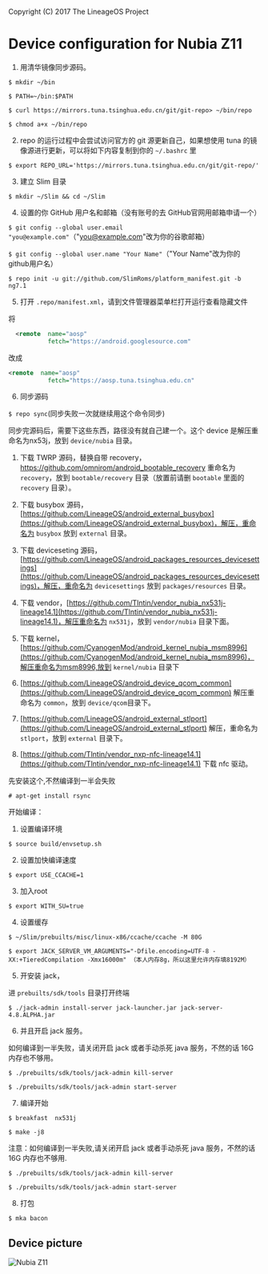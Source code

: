 Copyright (C) 2017 The LineageOS Project

Device configuration for Nubia Z11
==============
1. 用清华镜像同步源码。

```shell
$ mkdir ~/bin
```
```shell
$ PATH=~/bin:$PATH
```
```shell
$ curl https://mirrors.tuna.tsinghua.edu.cn/git/git-repo> ~/bin/repo
```
```shell
$ chmod a+x ~/bin/repo
```

2. repo 的运行过程中会尝试访问官方的 git 源更新自己，如果想使用 tuna 的镜像源进行更新，可以将如下内容复制到你的 ```~/.bashrc``` 里

```shell
$ export REPO_URL='https://mirrors.tuna.tsinghua.edu.cn/git/git-repo/'
```

3. 建立 Slim 目录

```shell
$ mkdir ~/Slim && cd ~/Slim
```

4. 设置的你 GitHub 用户名和邮箱（没有账号的去 GitHub官网用邮箱申请一个）

```$ git config --global user.email "you@example.com"```（"you@example.com"改为你的谷歌邮箱）

```$ git config --global user.name "Your Name"```（"Your Name"改为你的github用户名）

```$ repo init -u git://github.com/SlimRoms/platform_manifest.git -b ng7.1```

5. 打开 ```.repo/manifest.xml```，请到文件管理器菜单栏打开运行查看隐藏文件


将

```xml
  <remote  name="aosp"
           fetch="https://android.googlesource.com"
```

改成

```xml
<remote  name="aosp"
           fetch="https://aosp.tuna.tsinghua.edu.cn"
```

6. 同步源码

```$ repo sync```(同步失败一次就继续用这个命令同步) 


同步完源码后，需要下这些东西，路径没有就自己建一个。这个 device 是解压重命名为nx53j，放到 ```device/nubia``` 目录。

1. 下载 TWRP 源码，替换自带 recovery，https://github.com/omnirom/android_bootable_recovery 
重命名为 ```recovery```，放到 ```bootable/recovery``` 目录（放置前请删 ```bootable``` 里面的 ```recovery``` 目录）。

2. 下载 busybox 源码，[https://github.com/LineageOS/android_external_busybox](https://github.com/LineageOS/android_external_busybox)，解压，重命名为 ```busybox``` 放到 ```external``` 目录。

3. 下载 deviceseting 源码，[https://github.com/LineageOS/android_packages_resources_devicesettings](https://github.com/LineageOS/android_packages_resources_devicesettings)，解压，重命名为 ```devicesettings``` 放到 ```packages/resources``` 目录。

4. 下载 vendor，[https://github.com/Tlntin/vendor_nubia_nx531j-lineage14.1](https://github.com/Tlntin/vendor_nubia_nx531j-lineage14.1)，解压重命名为 ```nx531j```，放到 ```vendor/nubia``` 目录下面。

5. 下载 kernel，[https://github.com/CyanogenMod/android_kernel_nubia_msm8996](https://github.com/CyanogenMod/android_kernel_nubia_msm8996)，解压重命名为msm8996,放到 ```kernel/nubia``` 目录下

6. [https://github.com/LineageOS/android_device_qcom_common](https://github.com/LineageOS/android_device_qcom_common) 解压重命名为 ```common```，放到 ```device/qcom```目录下。

7. [https://github.com/LineageOS/android_external_stlport](https://github.com/LineageOS/android_external_stlport)  解压，重命名为 ```stlport```，放到 ```external``` 目录下。

8. [https://github.com/Tlntin/vendor_nxp-nfc-lineage14.1](https://github.com/Tlntin/vendor_nxp-nfc-lineage14.1) 下载 nfc 驱动。

先安装这个,不然编译到一半会失败

```shell
# apt-get install rsync
```



 开始编译：
1. 设置编译环境
```shell
$ source build/envsetup.sh
```

2. 设置加快编译速度
```shell
$ export USE_CCACHE=1
 ```
 
3. 加入root
```shell
$ export WITH_SU=true
```

4. 设置缓存
```shell
$ ~/Slim/prebuilts/misc/linux-x86/ccache/ccache -M 80G
```
```shell
$ export JACK_SERVER_VM_ARGUMENTS="-Dfile.encoding=UTF-8 -XX:+TieredCompilation -Xmx16000m" （本人内存8g，所以这里允许内存填8192M）
```

5. 开安装 jack，

进 ```prebuilts/sdk/tools``` 目录打开终端
```shell
$ ./jack-admin install-server jack-launcher.jar jack-server-4.8.ALPHA.jar
```

6. 并且开启 jack 服务。

如何编译到一半失败，请关闭开启 jack 或者手动杀死 java 服务，不然的话 16G 内存也不够用。
```shell
$ ./prebuilts/sdk/tools/jack-admin kill-server
```
```shell
$ ./prebuilts/sdk/tools/jack-admin start-server
```

7. 编译开始
```shell
$ breakfast  nx531j
```
```shell
$ make -j8
```

注意：如何编译到一半失败,请关闭开启 jack 或者手动杀死 java 服务，不然的话 16G 内存也不够用.
```shell
$ ./prebuilts/sdk/tools/jack-admin kill-server
```
```shell
$ ./prebuilts/sdk/tools/jack-admin start-server
```

8. 打包
```shell
$ mka bacon
```


## Device picture

![Nubia Z11](http://static.nubia.cn/product/z11/images/gallery/7.jpg "Nubia Z11 Standard Edition")
